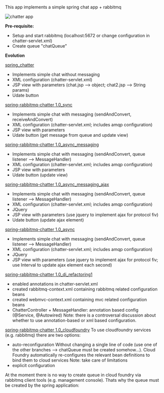 This app implements a simple spring chat app + rabbitmq

![chatter app](https://github.com/melaniemaronde/spring_rabbitmq_chatter/raw/master/ui.gif)

<b>Pre-requisite:</b>
- Setup and start rabbitmq (localhost:5672 or change configuration in chatter-servlet.xml)
- Create queue "chatQueue"

<b>Evolution</b>

<u>spring_chatter</u>
- Implements simple chat without messaging
- XML configuration (chatter-servlet.xml)
- JSP view with parameters (chat.jsp --> object; chat2.jsp --> String params)
- Udate button

<u>spring-rabbitmq-chatter 1.0_sync</u>
- Implements simple chat with messaging (sendAndConvert, receiveAndConvert)
- XML configuration (chatter-servlet.xml; includes amqp configuration)
- JSP view with parameters
- Udate button (get message from queue and update view)

<u>spring-rabbitmq-chatter 1.0_async_messaging</u>
- Implements simple chat with messaging (sendAndConvert, queue listener --> MessageHandler)
- XML configuration (chatter-servlet.xml; includes amqp configuration)
- JSP view with parameters
- Udate button (update view)

<u>spring-rabbitmq-chatter 1.0_async_messaging_ajax</u>
- Implements simple chat with messaging (sendAndConvert, queue listener --> MessageHandler)
- XML configuration (chatter-servlet.xml; includes amqp configuration)
- JQuery 
- JSP view with parameters (use jquery to implement ajax for protocol fiv)
- Udate button (update ajax element)

<u>spring-rabbitmq-chatter 1.0_async</u>
- Implements simple chat with messaging (sendAndConvert, queue listener --> MessageHandler)
- XML configuration (chatter-servlet.xml; includes amqp configuration)
- JQuery 
- JSP view with parameters (use jquery to implement ajax for protocol fiv; use Interval to update ajax element each second)

<u>spring-rabbitmq-chatter 1.0_di_refactoring1</u>
- enabled annotations in chatter-servlet.xml
- created rabbitmq-context.xml containing rabbitmq related configuration beans
- created webmvc-context.xml containing mvc related configuration beans
- ChatterController + MessageHandler: annotation based config (@Service, @Autowired)
Note: there is a controversal discussion about whether to use annotation-based or xml based configuration.

<u>spring-rabbitmq-chatter 1.0_cloudfoundry</u>
To use cloudfoundry services (e.g. rabbitmq) there are two options:
- auto-reconfiguration 
Without changing a single line of code (use one of the other branches --> chatQueue must be created somehow...).
Cloud Foundry automatically re-configures the relevant bean definitions to bind them to cloud services
Note: take care of limitations
- explicit configuration

At the moment there is no way to create queue in cloud foundry via rabbitmq client tools (e.g. management console).
Thats why the queue must be created by the spring application:
<pre><code>
    <!-- create queue declaratively -->
    <bean id="queue" class="org.springframework.amqp.core.Queue">
        <constructor-arg value="chatQueue" />
    </bean>
</code></pre>




